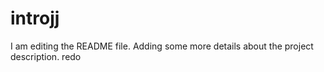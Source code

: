 # introjj
I am editing the README file. Adding some more details about the project description.
redo
